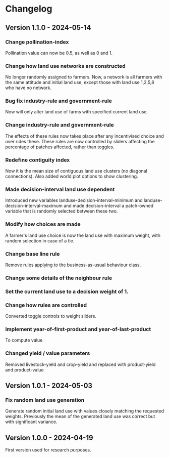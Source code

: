 # Changelog

## Version 1.1.0 - 2024-05-14

### Change pollination-index
Pollination value can now be 0.5, as well as 0 and 1.


### Change how land use networks are constructed

No longer randomly assigned to farmers.  Now, a network is all farmers with the same attitude and initial land use, except those with land use 1,2,5,8 who have no network.

### Bug fix industry-rule and government-rule

Now will only alter land use of farms with specified current land use.

### Change industry-rule and government-rule

The effects of these rules now takes place after any incentivised choice and over rides these.
These rules are now controlled by sliders affecting the percentage of patches affected, rather than toggles.

### Redefine contiguity index

Now it is the mean size of contiguous land use clusters (no diagonal
connections). Also added world plot options to show clustering.

### Made decision-interval land use dependent

Introduced new variables landuse-decision-interval-minimum and
landuse-decision-interval-maximum and made decision-interval a
patch-owned variable that is randomly selected between these two.

### Modify how choices are made
A farmer's land use choice is now the land use with maximum weight, with random selection in case of a tie.

### Change base line rule
Remove rules applying to the business-as-usual behaviour class.

### Change some details of the neighbour rule

### Set the current land use to a decision weight of 1.
### Change how rules are controlled
Converted toggle controls to weight sliders.

### Implement year-of-first-product and year-of-last-product
To compute value

### Changed yield / value parameters

Removed livestock-yield and crop-yield and replaced with product-yield
and product-value


## Version 1.0.1 - 2024-05-03

### Fix random land use generation

Generate random initial land use with values closely matching the requested weights.
Previously the mean of the generated land use was correct but with significant variance.

## Version 1.0.0 - 2024-04-19

First version used for research purposes.

 
